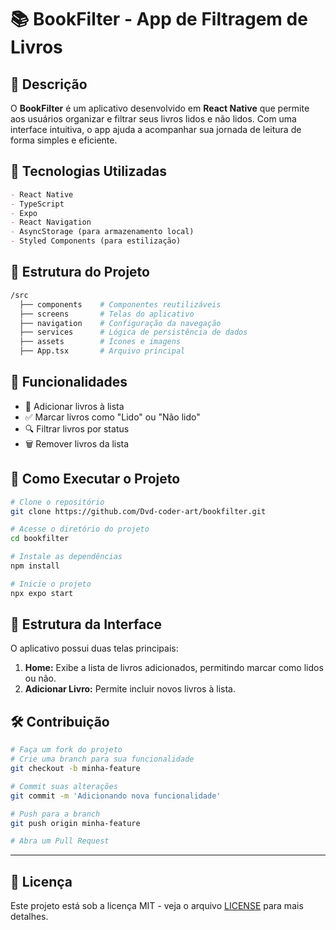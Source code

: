 # 📚 BookFilter - App de Filtragem de Livros

## 📌 Descrição
O **BookFilter** é um aplicativo desenvolvido em **React Native** que permite aos usuários organizar e filtrar seus livros lidos e não lidos. Com uma interface intuitiva, o app ajuda a acompanhar sua jornada de leitura de forma simples e eficiente.

## 🚀 Tecnologias Utilizadas
```md
- React Native
- TypeScript
- Expo
- React Navigation
- AsyncStorage (para armazenamento local)
- Styled Components (para estilização)
```

## 📂 Estrutura do Projeto
```sh
/src
  ├── components    # Componentes reutilizáveis
  ├── screens       # Telas do aplicativo
  ├── navigation    # Configuração da navegação
  ├── services      # Lógica de persistência de dados
  ├── assets        # Ícones e imagens
  ├── App.tsx       # Arquivo principal
```

## 📱 Funcionalidades
- 📖 Adicionar livros à lista
- ✅ Marcar livros como "Lido" ou "Não lido"
- 🔍 Filtrar livros por status
- 🗑️ Remover livros da lista

## 🔧 Como Executar o Projeto
```sh
# Clone o repositório
git clone https://github.com/Dvd-coder-art/bookfilter.git

# Acesse o diretório do projeto
cd bookfilter

# Instale as dependências
npm install

# Inicie o projeto
npx expo start
```

## 📄 Estrutura da Interface
O aplicativo possui duas telas principais:
1. **Home:** Exibe a lista de livros adicionados, permitindo marcar como lidos ou não.
2. **Adicionar Livro:** Permite incluir novos livros à lista.

## 🛠️ Contribuição
```sh
# Faça um fork do projeto
# Crie uma branch para sua funcionalidade
git checkout -b minha-feature

# Commit suas alterações
git commit -m 'Adicionando nova funcionalidade'

# Push para a branch
git push origin minha-feature

# Abra um Pull Request
```

---

## 📝 Licença
Este projeto está sob a licença MIT - veja o arquivo [LICENSE](LICENSE) para mais detalhes.


